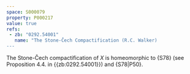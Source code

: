 ```yaml
---
space: S000079
property: P000217
value: true
refs:
 - zb: "0292.54001"
   name: "The Stone-Čech Compactification (R.C. Walker)
---
```


The Stone-Čech compactification of $X$ is homeomorphic to {S78}
(see Proposition 4.4. in {{zb:0292.54001}}) and {S78|P50}.
